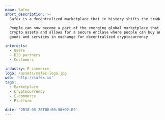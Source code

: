 ```yaml
---
name: Safex
short_description: >-
  Safex is a decentralized marketplace that in history shifts the trade paradigm towards cryptocurrency and blockchain commerce for the first time in history.

  People can now become a part of the emerging global marketplace that rewards
  crypto assets and allows for a secure enclave where people can buy and sell
  goods and services in exchange for decentralized cryptocurrency.

interests:
  - Users
  - B2B partners
  - Customers

industry: E-commerce
logo: /assets/safex-logo.jpg
web: 'http://safex.io'
tags:
  - Marketplace
  - Cryptocurrency
  - E-commerce
  - Platform

date: '2018-06-28T00:00:00+02:00'
---
```

